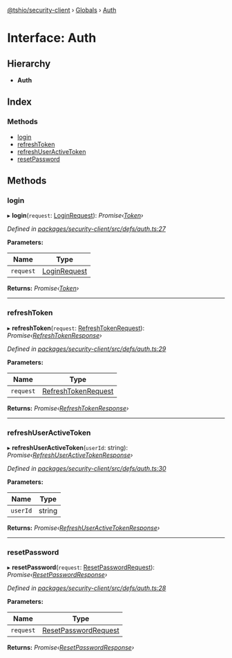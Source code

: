 [@tshio/security-client](../README.md) › [Globals](../globals.md) › [Auth](auth.md)

# Interface: Auth

## Hierarchy

* **Auth**

## Index

### Methods

* [login](auth.md#markdown-header-login)
* [refreshToken](auth.md#markdown-header-refreshtoken)
* [refreshUserActiveToken](auth.md#markdown-header-refreshuseractivetoken)
* [resetPassword](auth.md#markdown-header-resetpassword)

## Methods

###  login

▸ **login**(`request`: [LoginRequest](loginrequest.md)): *Promise‹[Token](../globals.md#markdown-header-token)›*

*Defined in [packages/security-client/src/defs/auth.ts:27](https://github.com/TheSoftwareHouse/rad-modules-tools/blob/afe5496/packages/security-client/src/defs/auth.ts#L27)*

**Parameters:**

Name | Type |
------ | ------ |
`request` | [LoginRequest](loginrequest.md) |

**Returns:** *Promise‹[Token](../globals.md#markdown-header-token)›*

___

###  refreshToken

▸ **refreshToken**(`request`: [RefreshTokenRequest](refreshtokenrequest.md)): *Promise‹[RefreshTokenResponse](../globals.md#markdown-header-refreshtokenresponse)›*

*Defined in [packages/security-client/src/defs/auth.ts:29](https://github.com/TheSoftwareHouse/rad-modules-tools/blob/afe5496/packages/security-client/src/defs/auth.ts#L29)*

**Parameters:**

Name | Type |
------ | ------ |
`request` | [RefreshTokenRequest](refreshtokenrequest.md) |

**Returns:** *Promise‹[RefreshTokenResponse](../globals.md#markdown-header-refreshtokenresponse)›*

___

###  refreshUserActiveToken

▸ **refreshUserActiveToken**(`userId`: string): *Promise‹[RefreshUserActiveTokenResponse](../globals.md#markdown-header-refreshuseractivetokenresponse)›*

*Defined in [packages/security-client/src/defs/auth.ts:30](https://github.com/TheSoftwareHouse/rad-modules-tools/blob/afe5496/packages/security-client/src/defs/auth.ts#L30)*

**Parameters:**

Name | Type |
------ | ------ |
`userId` | string |

**Returns:** *Promise‹[RefreshUserActiveTokenResponse](../globals.md#markdown-header-refreshuseractivetokenresponse)›*

___

###  resetPassword

▸ **resetPassword**(`request`: [ResetPasswordRequest](resetpasswordrequest.md)): *Promise‹[ResetPasswordResponse](resetpasswordresponse.md)›*

*Defined in [packages/security-client/src/defs/auth.ts:28](https://github.com/TheSoftwareHouse/rad-modules-tools/blob/afe5496/packages/security-client/src/defs/auth.ts#L28)*

**Parameters:**

Name | Type |
------ | ------ |
`request` | [ResetPasswordRequest](resetpasswordrequest.md) |

**Returns:** *Promise‹[ResetPasswordResponse](resetpasswordresponse.md)›*
